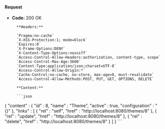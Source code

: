 #### Request

* **Code:** 200 OK

        **Headers:**

        `Pragma:no-cache`
        `X-XSS-Protection:1; mode=block`
        `Expires:0`
        `X-Frame-Options:DENY`
        `X-Content-Type-Options:nosniff`
        `Access-Control-Allow-Headers:authorization, content-type, scope`
        `Access-Control-Max-Age:3600`
        `Content-Type:application/json;charset=UTF-8`
        `Access-Control-Allow-Origin:*`
        `Cache-Control:no-cache, no-store, max-age=0, must-revalidate`
        `Access-Control-Allow-Methods:POST, PUT, GET, OPTIONS, DELETE`

        **Content:**

        ```json
    
{
  "content" : {
    "id" : 8,
    "name" : "Theme",
    "active" : true,
    "configuration" : "{}"
  },
  "links" : [ {
    "rel" : "self",
    "href" : "http://localhost:8080/themes/8"
  }, {
    "rel" : "update",
    "href" : "http://localhost:8080/themes/8"
  }, {
    "rel" : "delete",
    "href" : "http://localhost:8080/themes/8"
  } ]
}
        ```
